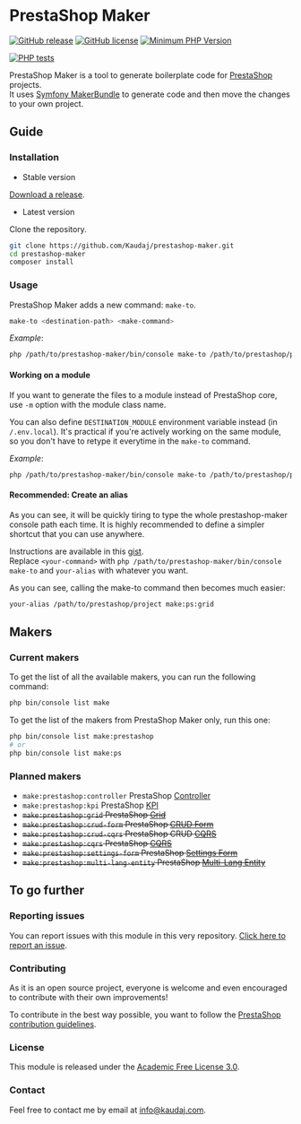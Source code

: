 # PrestaShop Maker

[![GitHub release](https://img.shields.io/github/release/Kaudaj/prestashop-maker.svg)](https://GitHub.com/Kaudaj/prestashop-maker/releases/)
[![GitHub license](https://img.shields.io/github/license/Kaudaj/prestashop-maker)](https://github.com/Kaudaj/prestashop-maker/LICENSE.md)
[![Minimum PHP Version](https://img.shields.io/badge/php-%3E%3D%207.3-8892BF.svg?style=flat-square)](https://php.net/)

[![PHP tests](https://github.com/Kaudaj/prestashop-maker/actions/workflows/php.yml/badge.svg)](https://github.com/Kaudaj/prestashop-maker/actions/workflows/php.yml)

PrestaShop Maker is a tool to generate boilerplate code for [PrestaShop][prestashop] projects.<br>
It uses [Symfony MakerBundle](https://symfony.com/bundles/SymfonyMakerBundle/current/index.html) to generate code and then move the changes to your own project.

## Guide

### Installation

- Stable version

[Download a release](https://github.com/Kaudaj/prestashop-maker/releases/).

- Latest version

Clone the repository.

```bash
git clone https://github.com/Kaudaj/prestashop-maker.git
cd prestashop-maker
composer install
```

### Usage

PrestaShop Maker adds a new command: `make-to`.

```bash
make-to <destination-path> <make-command>
```

*Example*:

```bash
php /path/to/prestashop-maker/bin/console make-to /path/to/prestashop/project make:ps:grid
```

#### Working on a module

If you want to generate the files to a module instead of PrestaShop core, use `-m` option with the module class name.

You can also define `DESTINATION_MODULE` environment variable instead (in `/.env.local`). It's practical if you're actively working on the same module, so you don't have to retype it everytime in the `make-to` command.

*Example*:

```bash
php /path/to/prestashop-maker/bin/console make-to /path/to/prestashop/project make:ps:grid -m MyModule
```

#### Recommended: Create an alias

As you can see, it will be quickly tiring to type the whole prestashop-maker console path each time.
It is highly recommended to define a simpler shortcut that you can use anywhere.

Instructions are available in this [gist](https://gist.github.com/Kaudaj/cf416de07a615c000a69da5ea44b1e86).<br>
Replace `<your-command>` with `php /path/to/prestashop-maker/bin/console make-to` and `your-alias` with whatever you want.

As you can see, calling the make-to command then becomes much easier:

```bash
your-alias /path/to/prestashop/project make:ps:grid
```

## Makers

### Current makers

To get the list of all the available makers, you can run the following command:

```bash
php bin/console list make
```

To get the list of the makers from PrestaShop Maker only, run this one:

```bash
php bin/console list make:prestashop
# or
php bin/console list make:ps
```

### Planned makers

- `make:prestashop:controller` PrestaShop [Controller](https://devdocs.prestashop.com/1.7/modules/concepts/controllers/)
- `make:prestashop:kpi` PrestaShop [KPI](https://devdocs.prestashop.com/1.7/modules/concepts/controllers/kpi-blocks/)
- ~~`make:prestashop:grid` PrestaShop [Grid](https://devdocs.prestashop.com/1.7/development/components/grid/)~~
- ~~`make:prestashop:crud-form` PrestaShop [CRUD Form](https://devdocs.prestashop.com/1.7/development/architecture/migration-guide/forms/crud-forms/)~~
- ~~`make:prestashop:crud-cqrs` PrestaShop CRUD [CQRS](https://devdocs.prestashop.com/1.7/development/architecture/domain/cqrs/)~~
- ~~`make:prestashop:cqrs` PrestaShop [CQRS](https://devdocs.prestashop.com/1.7/development/architecture/domain/cqrs/)~~
- ~~`make:prestashop:settings-form` PrestaShop [Settings Form](https://devdocs.prestashop.com/1.7/development/architecture/migration-guide/forms/settings-forms/)~~
- ~~`make:prestashop:multi-lang-entity` PrestaShop [Multi-Lang Entity](https://devdocs.prestashop.com/1.7/modules/concepts/doctrine/how-to-handle-multi-lang-doctrine-entity/)~~

## To go further

### Reporting issues

You can report issues with this module in this very repository. [Click here to report an issue](https://github.com/Kaudaj/prestashop-maker/issues/new/choose).

### Contributing

As it is an open source project, everyone is welcome and even encouraged to contribute with their own improvements!

To contribute in the best way possible, you want to follow the [PrestaShop contribution guidelines](https://devdocs.prestashop.com/1.7/contribute/contribution-guidelines/project-modules/).

### License

This module is released under the [Academic Free License 3.0](https://opensource.org/licenses/AFL-3.0).

### Contact

Feel free to contact me by email at [info@kaudaj.com](mailto:info@kaudaj.com).

[prestashop]: https://www.prestashop.com/
